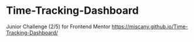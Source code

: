 # Time-Tracking-Dashboard
Junior Challenge (2/5) for Frontend Mentor
https://miscany.github.io/Time-Tracking-Dashboard/
